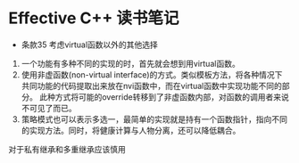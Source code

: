 
# Effective C++ 读书笔记

- 条款35 考虑virtual函数以外的其他选择
1. 一个功能有多种不同的实现的时，首先就会想到用virtual函数。
2. 使用非虚函数(non-virtual interface)的方式。类似模板方法，将各种情况下共同功能的代码提取出来放在nvi函数中，而在virtual函数中实现功能不同的部分。
   此种方式将可能的override转移到了非虚函数内部，对函数的调用者来说不可见了而已。
3. 策略模式也可以表示多选一，最简单的实现就是持有一个函数指针，指向不同的实现方法。同时，将健康计算与人物分离，还可以降低耦合。



对于私有继承和多重继承应该慎用